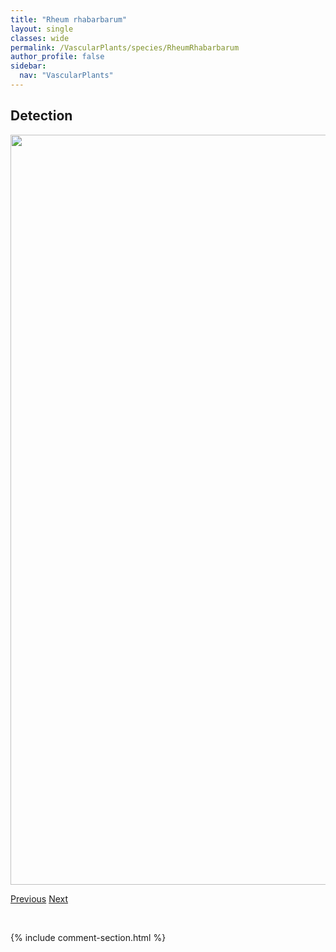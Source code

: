 ```yaml
---
title: "Rheum rhabarbarum"
layout: single
classes: wide
permalink: /VascularPlants/species/RheumRhabarbarum
author_profile: false
sidebar:
  nav: "VascularPlants"
---
```


<h2>Detection</h2>

<a href="https://drive.google.com/uc?export=view&id=1fX45_xhxLS-CGYymbX9MK6eiQale1SPl">
<img src="https://drive.google.com/uc?export=view&id=1fX45_xhxLS-CGYymbX9MK6eiQale1SPl" height = "1200" width = "800">
</a>


<a href="/DevelopmentWebsite/VascularPlants/species/RatibidaColumnifera" class="pagination--pager" title="Ratibida columnifera">Previous</a> <a href="/DevelopmentWebsite/VascularPlants/species/RhinanthusMinor" class="pagination--pager" title="Rhinanthus minor">Next</a>

<p>&nbsp;</p>

{% include comment-section.html %}
